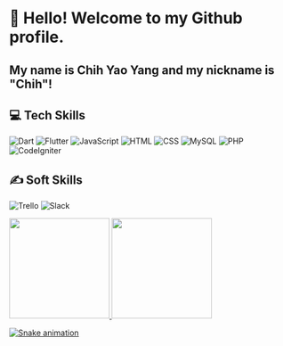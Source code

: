 # 👋 Hello! Welcome to my Github profile.
## My name is Chih Yao Yang and my nickname is "Chih"!

## 💻 Tech Skills
![Dart](https://img.shields.io/badge/dart-%230175C2.svg?style=for-the-badge&logo=dart&logoColor=white)
![Flutter](https://img.shields.io/badge/Flutter-%2302569B.svg?style=for-the-badge&logo=Flutter&logoColor=white)
![JavaScript](https://img.shields.io/badge/javascript-%23323330.svg?style=for-the-badge&logo=javascript&logoColor=%23F7DF1E)
![HTML](https://img.shields.io/badge/HTML-red?style=for-the-badge&logo=html5&logoColor=FFFFFF&labelColor=ff8c00&color=ff8c00)
![CSS](https://img.shields.io/badge/CSS-red?style=for-the-badge&logo=css3&logoColor=FFFFFF&labelColor=006bc0&color=006bc0)
![MySQL](https://img.shields.io/badge/mysql-red?style=for-the-badge&logo=mysql&logoColor=FFFFFF&labelColor=006bc0&color=006bc0)
![PHP](https://img.shields.io/badge/php-red?style=for-the-badge&logo=php&logoColor=FFFFFF&labelColor=006bc0&color=006bc0)
![CodeIgniter](https://img.shields.io/badge/CodeIgniter-red?style=for-the-badge&logo=CodeIgniter&logoColor=FFFFFF&labelColor=006bc0&color=006bc0)

## ✍️ Soft Skills
![Trello](https://img.shields.io/badge/Trello-brightgreen?style=for-the-badge&logo=trello&labelColor=0079BF&color=0079BF)
![Slack](https://img.shields.io/badge/slack-brightgreen?style=for-the-badge&logo=slack&labelColor=DFA110&color=DFA110)


<div>
<a href="https://github.com/chihyaoyangRL">
<img loading="lazy" height="180em" src="https://github-readme-stats.vercel.app/api/top-langs/?username=chihyaoyangRL&layout=compact&langs_count=7&theme=dracula"/>
<img loading="lazy" height="180em" src="https://github-readme-stats.vercel.app/api?username=chihyaoyangRL&show_icons=true&theme=dracula&include_all_commits=true&count_private=true"/>
</div>


![Snake animation](https://github.com/chihyaoyangRL/chihyaoyangRL/blob/output/github-contribution-grid-snake.svg)
